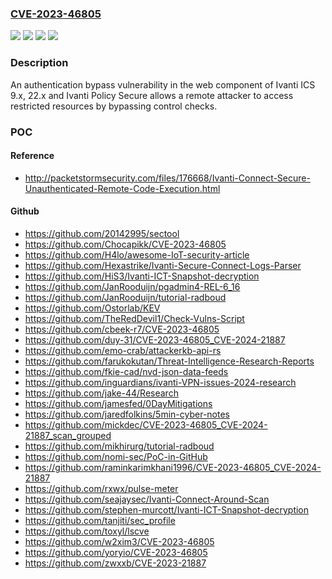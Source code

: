 ### [CVE-2023-46805](https://cve.mitre.org/cgi-bin/cvename.cgi?name=CVE-2023-46805)
![](https://img.shields.io/static/v1?label=Product&message=ICS&color=blue)
![](https://img.shields.io/static/v1?label=Product&message=IPS&color=blue)
![](https://img.shields.io/static/v1?label=Version&message=9.1R18%3C%3D%209.1R18%20&color=brighgreen)
![](https://img.shields.io/static/v1?label=Vulnerability&message=n%2Fa&color=brighgreen)

### Description

An authentication bypass vulnerability in the web component of Ivanti ICS 9.x, 22.x and Ivanti Policy Secure allows a remote attacker to access restricted resources by bypassing control checks.

### POC

#### Reference
- http://packetstormsecurity.com/files/176668/Ivanti-Connect-Secure-Unauthenticated-Remote-Code-Execution.html

#### Github
- https://github.com/20142995/sectool
- https://github.com/Chocapikk/CVE-2023-46805
- https://github.com/H4lo/awesome-IoT-security-article
- https://github.com/Hexastrike/Ivanti-Secure-Connect-Logs-Parser
- https://github.com/HiS3/Ivanti-ICT-Snapshot-decryption
- https://github.com/JanRooduijn/pgadmin4-REL-6_16
- https://github.com/JanRooduijn/tutorial-radboud
- https://github.com/Ostorlab/KEV
- https://github.com/TheRedDevil1/Check-Vulns-Script
- https://github.com/cbeek-r7/CVE-2023-46805
- https://github.com/duy-31/CVE-2023-46805_CVE-2024-21887
- https://github.com/emo-crab/attackerkb-api-rs
- https://github.com/farukokutan/Threat-Intelligence-Research-Reports
- https://github.com/fkie-cad/nvd-json-data-feeds
- https://github.com/inguardians/ivanti-VPN-issues-2024-research
- https://github.com/jake-44/Research
- https://github.com/jamesfed/0DayMitigations
- https://github.com/jaredfolkins/5min-cyber-notes
- https://github.com/mickdec/CVE-2023-46805_CVE-2024-21887_scan_grouped
- https://github.com/mikhirurg/tutorial-radboud
- https://github.com/nomi-sec/PoC-in-GitHub
- https://github.com/raminkarimkhani1996/CVE-2023-46805_CVE-2024-21887
- https://github.com/rxwx/pulse-meter
- https://github.com/seajaysec/Ivanti-Connect-Around-Scan
- https://github.com/stephen-murcott/Ivanti-ICT-Snapshot-decryption
- https://github.com/tanjiti/sec_profile
- https://github.com/toxyl/lscve
- https://github.com/w2xim3/CVE-2023-46805
- https://github.com/yoryio/CVE-2023-46805
- https://github.com/zwxxb/CVE-2023-21887

